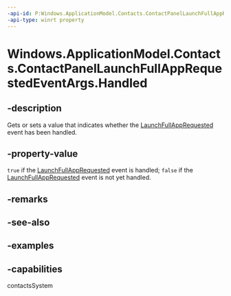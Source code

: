 ```yaml
---
-api-id: P:Windows.ApplicationModel.Contacts.ContactPanelLaunchFullAppRequestedEventArgs.Handled
-api-type: winrt property
---
```


<!-- Property syntax.
public bool Handled { get;  set; }
-->

# Windows.ApplicationModel.Contacts.ContactPanelLaunchFullAppRequestedEventArgs.Handled

## -description

Gets or sets a value that indicates whether the [LaunchFullAppRequested](contactpanel_launchfullapprequested.md) event has been handled.

## -property-value

`true` if the [LaunchFullAppRequested](contactpanel_launchfullapprequested.md) event is handled; `false` if the [LaunchFullAppRequested](contactpanel_launchfullapprequested.md) event is not yet handled.

## -remarks

## -see-also

## -examples

## -capabilities
contactsSystem
